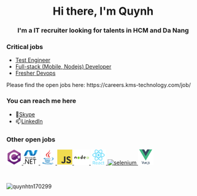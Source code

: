 <h1 align="center">Hi there, I'm Quynh</h1>
<h3 align="center">I'm a IT recruiter looking for talents in HCM and Da Nang</h3>

<h3 align="left"> Critical jobs</h3>
<ul>
  <li><a href="https://careers.kms-technology.com/job/test-engineer-qa-qc-tester-kobiton-743999788865765">Test Engineer</a></li>
  <li><a href="https://careers.kms-technology.com/job/fullstack-mobile-reactjs-nodejs-developer-kobiton-743999788865924">Full-stack (Mobile, Nodejs) Developer</a></li>
  <li><a href="https://careers.kms-technology.com/job/fresher-devops-software-engineer-kobiton-743999761488630">Fresher Devops</a></li>
</ul>

<p>Please find the open jobs here: https://careers.kms-technology.com/job/</p>

<h3 align="left">You can reach me here</h3>
<ul>
  <li>👨‍<a href="https://join.skype.com/invite/kTvwo3zQ4Qfo">Skype</a></li>
  <li>📫<a href="https://www.linkedin.com/in/p170299/">LinkedIn</a></li>
</ul>

<h3 align="left">Other open jobs</h3>
<p align="left"> <a href="https://www.w3schools.com/cs/" target="_blank"> <img src="https://raw.githubusercontent.com/devicons/devicon/master/icons/csharp/csharp-original.svg" alt="csharp" width="40" height="40"/> </a> <a href="https://dotnet.microsoft.com/" target="_blank"> <img src="https://raw.githubusercontent.com/devicons/devicon/master/icons/dot-net/dot-net-original-wordmark.svg" alt="dotnet" width="40" height="40"/> </a> <a href="https://www.java.com" target="_blank"> <img src="https://raw.githubusercontent.com/devicons/devicon/master/icons/java/java-original.svg" alt="java" width="40" height="40"/> </a> <a href="https://developer.mozilla.org/en-US/docs/Web/JavaScript" target="_blank"> <img src="https://raw.githubusercontent.com/devicons/devicon/master/icons/javascript/javascript-original.svg" alt="javascript" width="40" height="40"/> </a> <a href="https://nodejs.org" target="_blank"> <img src="https://raw.githubusercontent.com/devicons/devicon/master/icons/nodejs/nodejs-original-wordmark.svg" alt="nodejs" width="40" height="40"/> </a> <a href="https://reactjs.org/" target="_blank"> <img src="https://raw.githubusercontent.com/devicons/devicon/master/icons/react/react-original-wordmark.svg" alt="react" width="40" height="40"/> </a> <a href="https://www.selenium.dev" target="_blank"> <img src="https://raw.githubusercontent.com/detain/svg-logos/780f25886640cef088af994181646db2f6b1a3f8/svg/selenium-logo.svg" alt="selenium" width="40" height="40"/> </a> <a href="https://vuejs.org/" target="_blank"> <img src="https://raw.githubusercontent.com/devicons/devicon/master/icons/vuejs/vuejs-original-wordmark.svg" alt="vuejs" width="40" height="40"/> </a> </p>

<br>
<p align="left"> <img src="https://komarev.com/ghpvc/?username=quynhtn170299&label=Profile%20views&color=0e75b6&style=flat" alt="quynhtn170299" /> </p>
